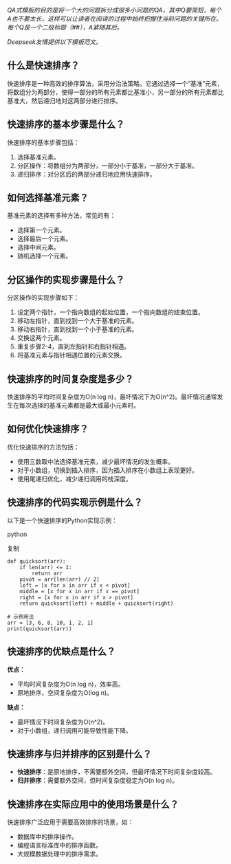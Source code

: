 
*QA式模板的目的是将一个大的问题拆分成很多小问题的QA，其中Q要简短，每个A也不要太长，这样可以让读者在阅读的过程中始终把握住当前问题的关键所在。每个Q是一个二级标题（##），A紧随其后。*

*Deepseek友情提供以下模板范文。*

## 什么是快速排序？

快速排序是一种高效的排序算法，采用分治法策略。它通过选择一个“基准”元素，将数组分为两部分，使得一部分的所有元素都比基准小，另一部分的所有元素都比基准大，然后递归地对这两部分进行排序。

## 快速排序的基本步骤是什么？

快速排序的基本步骤包括：

1. 选择基准元素。
2. 分区操作：将数组分为两部分，一部分小于基准，一部分大于基准。
3. 递归排序：对分区后的两部分递归地应用快速排序。

## 如何选择基准元素？

基准元素的选择有多种方法，常见的有：

- 选择第一个元素。
- 选择最后一个元素。
- 选择中间元素。
- 随机选择一个元素。

## 分区操作的实现步骤是什么？

分区操作的实现步骤如下：

1. 设定两个指针，一个指向数组的起始位置，一个指向数组的结束位置。
2. 移动左指针，直到找到一个大于基准的元素。
3. 移动右指针，直到找到一个小于基准的元素。
4. 交换这两个元素。
5. 重复步骤2-4，直到左指针和右指针相遇。
6. 将基准元素与指针相遇位置的元素交换。

## 快速排序的时间复杂度是多少？

快速排序的平均时间复杂度为O(n log n)，最坏情况下为O(n^2)。最坏情况通常发生在每次选择的基准元素都是最大或最小元素时。

## 如何优化快速排序？

优化快速排序的方法包括：

- 使用三数取中法选择基准元素，减少最坏情况的发生概率。
- 对于小数组，切换到插入排序，因为插入排序在小数组上表现更好。
- 使用尾递归优化，减少递归调用的栈深度。

## 快速排序的代码实现示例是什么？

以下是一个快速排序的Python实现示例：

python

复制

```
def quicksort(arr):
    if len(arr) <= 1:
        return arr
    pivot = arr[len(arr) // 2]
    left = [x for x in arr if x < pivot]
    middle = [x for x in arr if x == pivot]
    right = [x for x in arr if x > pivot]
    return quicksort(left) + middle + quicksort(right)

# 示例用法
arr = [3, 6, 8, 10, 1, 2, 1]
print(quicksort(arr))
```

## 快速排序的优缺点是什么？

**优点：**

- 平均时间复杂度为O(n log n)，效率高。
- 原地排序，空间复杂度为O(log n)。

**缺点：**

- 最坏情况下时间复杂度为O(n^2)。
- 对于小数组，递归调用可能导致性能下降。

## 快速排序与归并排序的区别是什么？

- **快速排序**：是原地排序，不需要额外空间，但最坏情况下时间复杂度较高。
- **归并排序**：需要额外空间，但时间复杂度稳定为O(n log n)。

## 快速排序在实际应用中的使用场景是什么？

快速排序广泛应用于需要高效排序的场景，如：

- 数据库中的排序操作。
- 编程语言标准库中的排序函数。
- 大规模数据处理中的排序需求。